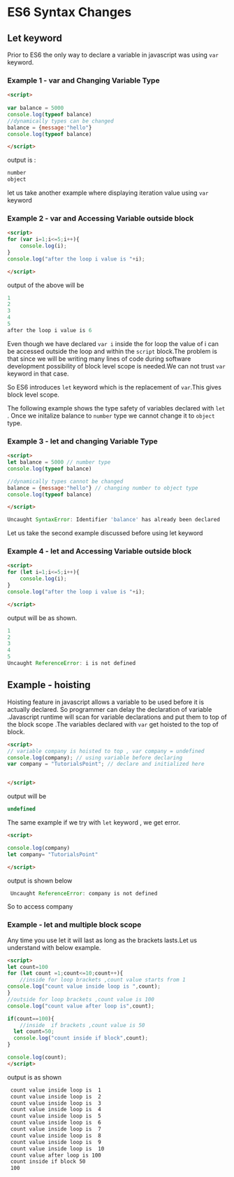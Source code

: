 # ES6 Syntax Changes

## Let keyword

Prior to ES6 the only way to declare a variable in javascript was using
`var` keyword.
   <!-- example1.html -->

### Example 1 - var and Changing Variable Type

```html
<script>
 
var balance = 5000
console.log(typeof balance)
//dynamically types can be changed
balance = {message:"hello"}
console.log(typeof balance)

</script>
```

output is :

```javascript
number
object
```
let us take another example where displaying iteration value using `var` keyword

### Example 2 - var and Accessing Variable outside block

<!-- example2.html -->
```html
<script>
for (var i=1;i<=5;i++){
    console.log(i);
}
console.log("after the loop i value is "+i);

</script>
```

output of the above will be

```javascript
1
2
3
4
5
after the loop i value is 6
```

Even though we have declared `var i` inside the for loop the value of i can be accessed outside the loop and within the `script` block.The problem is that since we will be writing many lines of code during software development possibility of block level scope is needed.We can not trust `var` keyword in that case.

So ES6 introduces `let` keyword which is the replacement of `var`.This gives block level scope.

The following example shows the type safety of variables declared with `let` . Once we initalize balance to `number` type we cannot change it to `object` type.

### Example 3 - let and changing Variable Type
<!-- example3.html -->
```html
<script>
let balance = 5000 // number type
console.log(typeof balance)

//dynamically types cannot be changed
balance = {message:"hello"} // changing number to object type
console.log(typeof balance)

</script>
```

```js
Uncaught SyntaxError: Identifier 'balance' has already been declared
```

Let us take the second example discussed before using let keyword

### Example 4 - let and Accessing Variable outside block

<!-- example4.html -->
```html
<script>
for (let i=1;i<=5;i++){
    console.log(i);
}
console.log("after the loop i value is "+i);

</script>
```

output will be as shown.

```javascript
1
2
3
4
5
Uncaught ReferenceError: i is not defined
```

## Example  - hoisting

Hoisting feature in javascript allows a variable to be used before it is actually declared. So programmer can delay the declaration of variable .Javascript runtime will scan for variable declarations and put them to top of the block scope .The variables declared with `var` get hoisted to the top of block.

```html
<script>
// variable company is hoisted to top , var company = undefined
console.log(company); // using variable before declaring
var company = "TutorialsPoint"; // declare and initialized here


</script>

```

output will be

```js
undefined
```

The same example if we try with `let` keyword , we get error.

```html
<script>

console.log(company)
let company= "TutorialsPoint"

</script>

```

output is shown below

```js
 Uncaught ReferenceError: company is not defined
```

So to access company

### Example  - let and multiple block scope

Any time you use let it will last as long as the brackets lasts.Let us understand with below example.

```html
<script>
let count=100
for (let count =1;count<=10;count++){
    //inside for loop brackets ,count value starts from 1
console.log("count value inside loop is ",count);
}
//outside for loop brackets ,count value is 100
console.log("count value after loop is",count);

if(count==100){
    //inside  if brackets ,count value is 50
  let count=50;
  console.log("count inside if block",count);
}

console.log(count);
</script>
```

output is as shown

```html
 count value inside loop is  1
 count value inside loop is  2
 count value inside loop is  3
 count value inside loop is  4
 count value inside loop is  5
 count value inside loop is  6
 count value inside loop is  7
 count value inside loop is  8
 count value inside loop is  9
 count value inside loop is  10
 count value after loop is 100
 count inside if block 50
 100

```
